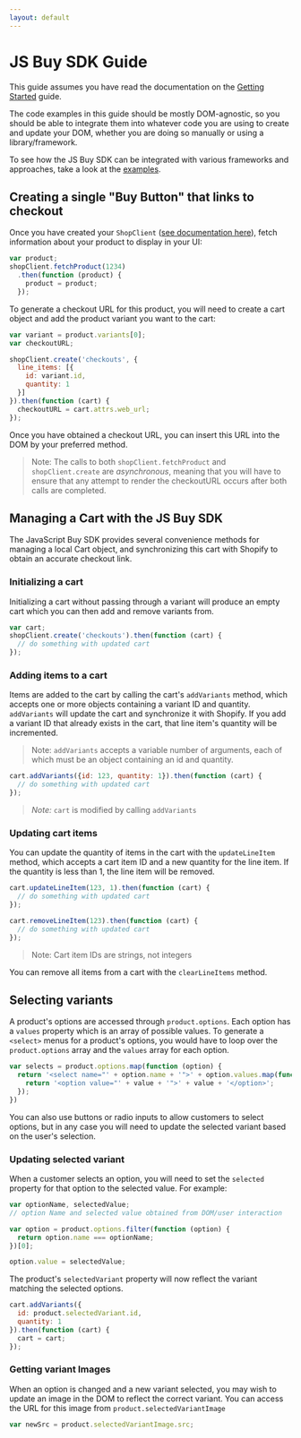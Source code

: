 ```yaml
---
layout: default
---
```


# JS Buy SDK Guide

This guide assumes you have read the documentation on the [Getting Started](/js-buy-sdk/) guide.

The code examples in this guide should be mostly DOM-agnostic, so you should be able to integrate them
into whatever code you are using to create and update your DOM, whether you are doing so manually
or using a library/framework.

To see how the JS Buy SDK can be integrated with various frameworks and approaches, take a look at
the [examples](/js-buy-sdk/examples).

## Creating a single "Buy Button" that links to checkout

Once you have created your `ShopClient` ([see documentation here](/js-buy-sdk/#creating-a-shop-client)), fetch information about your product to display in your UI:

```js
var product;
shopClient.fetchProduct(1234)
  .then(function (product) {
    product = product;
  });
```

To generate a checkout URL for this product, you will need to create a cart object and add the product variant
you want to the cart:

```js
var variant = product.variants[0];
var checkoutURL;

shopClient.create('checkouts', {
  line_items: [{
    id: variant.id,
    quantity: 1
  }]
}).then(function (cart) {
  checkoutURL = cart.attrs.web_url;
});
```

Once you have obtained a checkout URL, you can insert this URL into the DOM by your preferred method.

> Note: The calls to both `shopClient.fetchProduct` and `shopClient.create` are *asynchronous*, meaning that
> you will have to ensure that any attempt to render the checkoutURL occurs after both calls are completed.

## Managing a Cart with the JS Buy SDK

The JavaScript Buy SDK provides several convenience methods for managing a local Cart object, and synchronizing
this cart with Shopify to obtain an accurate checkout link.

### Initializing a cart

Initializing a cart without passing through a variant will produce an empty cart which you can then
add and remove variants from.

```js
var cart;
shopClient.create('checkouts').then(function (cart) {
  // do something with updated cart
});
```

### Adding items to a cart

Items are added to the cart by calling the cart's `addVariants` method, which accepts one or more objects containing
a variant ID and quantity. `addVariants` will update the cart and synchronize it with Shopify. If you add a
variant ID that already exists in the cart, that line item's quantity will be incremented.

> Note: `addVariants` accepts a variable number of arguments, each of which must be an object containing an id and quantity.

```js
cart.addVariants({id: 123, quantity: 1}).then(function (cart) {
  // do something with updated cart
});
```
> *Note:* `cart` is modified by calling `addVariants`

### Updating cart items

You can update the quantity of items in the cart with the `updateLineItem` method, which accepts a cart item ID and a new quantity
for the line item. If the quantity is less than 1, the line item will be removed.  

```js
cart.updateLineItem(123, 1).then(function (cart) {
  // do something with updated cart
});

cart.removeLineItem(123).then(function (cart) {
  // do something with updated cart
});
```

> Note: Cart item IDs are strings, not integers

You can remove all items from a cart with the `clearLineItems` method.

## Selecting variants

A product's options are accessed through `product.options`. Each option has a `values` property which is an array of possible values.
To generate a `<select>` menus for a product's options, you would have to loop over the `product.options` array and the `values` array for each option.

```js
var selects = product.options.map(function (option) {
  return '<select name="' + option.name + '">' + option.values.map(function(value) {
    return '<option value="' + value + '">' + value + '</option>';
  });
})
```

You can also use buttons or radio inputs to allow customers to select options, but in any case you will need to update the selected variant based
on the user's selection.

### Updating selected variant

When a customer selects an option, you will need to set the `selected` property for that option to the selected value. For example:

```js
var optionName, selectedValue;
// option Name and selected value obtained from DOM/user interaction

var option = product.options.filter(function (option) {
  return option.name === optionName;
})[0];

option.value = selectedValue;
```

The product's `selectedVariant` property will now reflect the variant matching the selected options.

```js
cart.addVariants({
  id: product.selectedVariant.id,
  quantity: 1
}).then(function (cart) {
  cart = cart;
});
```

### Getting variant Images

When an option is changed and a new variant selected, you may wish to update an image in the DOM to reflect
the correct variant. You can access the URL for this image from `product.selectedVariantImage`

```js
var newSrc = product.selectedVariantImage.src;
```
